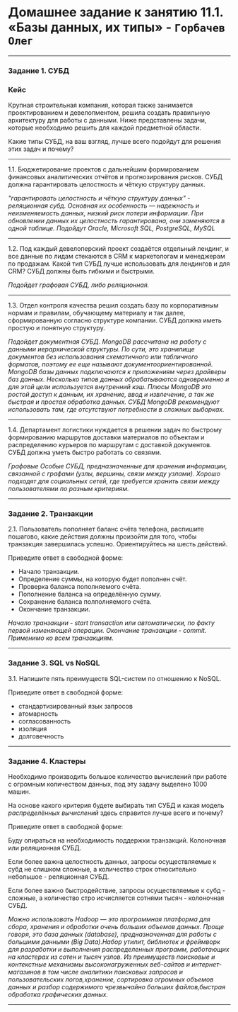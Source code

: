 # Домашнее задание к занятию 11.1. «Базы данных, их типы» - `Горбачев Олег`

---

### Задание 1. СУБД

### Кейс
Крупная строительная компания, которая также занимается проектированием и девелопментом, решила создать 
правильную архитектуру для работы с данными. Ниже представлены задачи, которые необходимо решить для
каждой предметной области. 

Какие типы СУБД, на ваш взгляд, лучше всего подойдут для решения этих задач и почему? 

---
 
1.1. Бюджетирование проектов с дальнейшим формированием финансовых аналитических отчётов и прогнозирования рисков.
СУБД должна гарантировать целостность и чёткую структуру данных.


*"гарантировать целостность и чёткую структуру данных" - реляционная субд.*
*Основная их особенность — надежность и неизменяемость данных, низкий риск потери информации. При обновлении данных их целостность гарантирована, они заменяются в одной таблице. Подойдут Oracle, Microsoft SQL, PostgreSQL, MySQL*

---

1.2. Под каждый девелоперский проект создаётся отдельный лендинг, и все данные по лидам стекаются в CRM к 
маркетологам и менеджерам по продажам. Какой тип СУБД лучше использовать для лендингов и для CRM? 
СУБД должны быть гибкими и быстрыми.


*Подойдет графовая СУБД, либо реляционная.*

---

1.3. Отдел контроля качества решил создать базу по корпоративным нормам и правилам, обучающему материалу 
и так далее, сформированную согласно структуре компании. СУБД должна иметь простую и понятную структуру.


*Подойдет документная СУБД.*
*MongoDB рассчитана на работу с данными иерархической структуры. По сути, это хранилище документов без использования схематичного или табличного форматов, поэтому ее еще называют документоориентированной. MongoDB базы данных подключаются к приложениям через драйверы баз данных. Несколько типов данных обрабатываются одновременно и для этой цели используется внутренний кэш. Плюсы MongoDB это ростой доступ к данным, их хранение, ввод и извлечение, а так же быстрая и простая обработка данных. СУБД MongoDB рекомендуют использовать там, где отсутствуют потребности в сложных выборках.*

---

1.4. Департамент логистики нуждается в решении задач по быстрому формированию маршрутов доставки материалов 
по объектам и распределению курьеров по маршрутам с доставкой документов. СУБД должна уметь быстро работать
со связями.

*Графовые Особые СУБД, предназначенные для хранения информации, связанной с графами (узлы, вершины, связи между узлами). Хорошо подходят для социальных сетей, где требуется хранить связи между пользователями по разным критериям.*

---

### Задание 2. Транзакции

2.1. Пользователь пополняет баланс счёта телефона, распишите пошагово, какие действия должны произойти для того, чтобы 
транзакция завершилась успешно. Ориентируйтесь на шесть действий.

Приведите ответ в свободной форме:

- Начало транзакции.
- Определение суммы, на которую будет пополнен счёт.
- Проверка баланса пополняемого счёта.
- Пополнение баланса на определённую сумму.
- Сохранение баланса полполняемого счёта. 
- Окончание транзакции.

*Начало транзакции - start transaction или автоматически, по факту первой изменяющей операции. Окончание транзакции - commit. Применимо ко всем транзакциям.*

---

### Задание 3. SQL vs NoSQL

3.1. Напишите пять преимуществ SQL-систем по отношению к NoSQL. 

Приведите ответ в свободной форме:

- стандартизированный язык запросов
- атомарность
- согласованность
- изоляция 
- долговечность  

---

### Задание 4. Кластеры

Необходимо производить большое количество вычислений при работе с огромным количеством данных, под эту задачу 
выделено 1000 машин. 

На основе какого критерия будете выбирать тип СУБД и какая модель *распределённых вычислений* 
здесь справится лучше всего и почему?

Приведите ответ в свободной форме:

Буду опираться на необходимость поддержки транзакций. Колоночная или реляционная СУБД.

Если более важна целостность данных, запросы осуществляемые к субд не слишком сложные, а количество строк относительно небольшое - реляционная СУБД.

Если более важно быстродействие, запросы осуществляемые к субд - сложные, а количество стро исчисляется сотнями тысяч - колоночная СУБД.

*Можно использовать Hadoop — это программная платформа для сбора, хранения и обработки очень больших объемов данных. Проще говоря, это база данных (database), предназначенная для работы с большими данными (Big Data).Набор утилит, библиотек и фреймворк для разработки и выполнения распределенных программ, работающих на кластерах из сотен и тысяч узлов.*
*Из преимуществ поисковые и контекстные механизмы высоконагруженных веб-сайтов и интернет-магазинов в том числе аналитики поисковых запросов и пользовательских логов,хранение, сортировка огромных объемов данных и разбор содержимого чрезвычайно больших файлов,быстрая обработка графических данных.*

---
